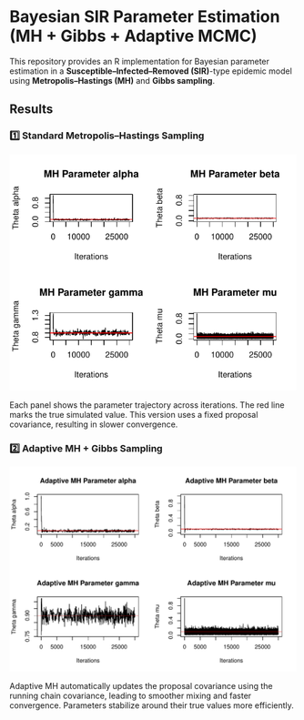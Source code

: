# Bayesian SIR Parameter Estimation (MH + Gibbs + Adaptive MCMC)

This repository provides an R implementation for Bayesian parameter estimation in a **Susceptible–Infected–Removed (SIR)**-type epidemic model using **Metropolis–Hastings (MH)** and **Gibbs sampling**.

## Results

### 1️⃣ Standard Metropolis–Hastings Sampling
<img src="Rplot.pdf" alt="MH Trace Plots" width="600"/>

Each panel shows the parameter trajectory across iterations.
The red line marks the true simulated value.
This version uses a fixed proposal covariance, resulting in slower convergence.

### 2️⃣ Adaptive MH + Gibbs Sampling
<img src="Rplot01.pdf" alt="Adaptive MH Trace Plots" width="600"/>

Adaptive MH automatically updates the proposal covariance using the running chain covariance,
leading to smoother mixing and faster convergence.
Parameters stabilize around their true values more efficiently.